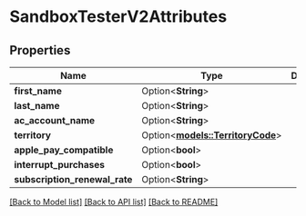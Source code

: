 # SandboxTesterV2Attributes

## Properties

Name | Type | Description | Notes
------------ | ------------- | ------------- | -------------
**first_name** | Option<**String**> |  | [optional]
**last_name** | Option<**String**> |  | [optional]
**ac_account_name** | Option<**String**> |  | [optional]
**territory** | Option<[**models::TerritoryCode**](TerritoryCode.md)> |  | [optional]
**apple_pay_compatible** | Option<**bool**> |  | [optional]
**interrupt_purchases** | Option<**bool**> |  | [optional]
**subscription_renewal_rate** | Option<**String**> |  | [optional]

[[Back to Model list]](../README.md#documentation-for-models) [[Back to API list]](../README.md#documentation-for-api-endpoints) [[Back to README]](../README.md)


